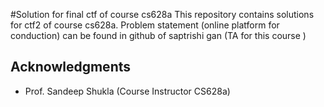 #Solution for final ctf of course cs628a
This repository contains solutions for ctf2 of course cs628a. Problem statement (online platform for conduction) can be found in github of saptrishi gan (TA for this course )

## Acknowledgments

* Prof. Sandeep Shukla (Course Instructor CS628a)
